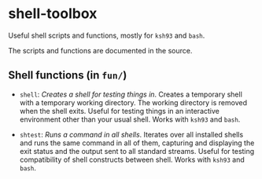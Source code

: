 # shell-toolbox
Useful shell scripts and functions, mostly for `ksh93` and `bash`.

The scripts and functions are documented in the source.


## Shell functions (in `fun/`)

* `shell`:  _Creates a shell for testing things in_.  Creates a
temporary shell with a temporary working directory.  The working
directory is removed when the shell exits.  Useful for testing things
in an interactive environment other than your usual shell.  Works with
`ksh93` and
`bash`.

* `shtest`: _Runs a command in all shells_.  Iterates over all installed
shells and runs the same command in all of them, capturing and
displaying the exit status and the output sent to all standard streams.
Useful for testing compatibility of shell constructs between shell.
Works with `ksh93` and `bash`.
